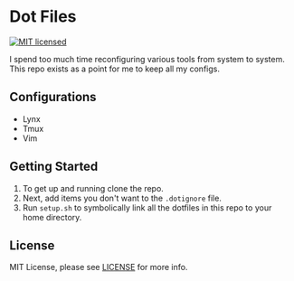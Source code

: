 # Dot Files
[![MIT licensed](https://img.shields.io/badge/license-MIT-blue.svg)](/LICENSE)

I spend too much time reconfiguring various tools from system to system. This repo exists as a point for me to keep all my configs.

## Configurations

- Lynx
- Tmux
- Vim

## Getting Started

1. To get up and running clone the repo.
1. Next, add items you don't want to the `.dotignore` file.
1. Run `setup.sh` to symbolically link all the dotfiles in this repo to your home directory. 

## License

MIT License, please see [LICENSE](/LICENSE) for more info.
